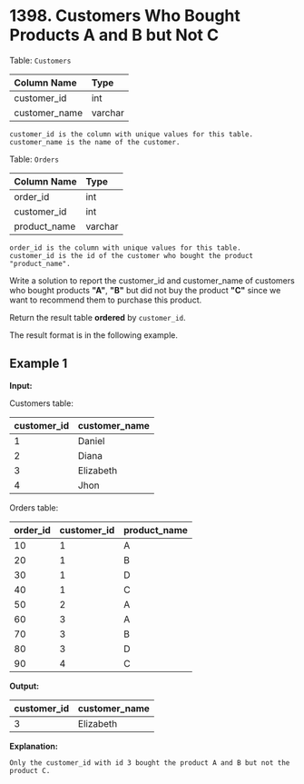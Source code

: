 # 1398. Customers Who Bought Products A and B but Not C

Table: `Customers`

| Column Name   | Type    |
| :------------ | :------ |
| customer_id   | int     |
| customer_name | varchar |

```text
customer_id is the column with unique values for this table.
customer_name is the name of the customer.
```

Table: `Orders`

| Column Name  | Type    |
| :----------- | :------ |
| order_id     | int     |
| customer_id  | int     |
| product_name | varchar |

```text
order_id is the column with unique values for this table.
customer_id is the id of the customer who bought the product "product_name".
```

Write a solution to report the customer_id and customer_name of customers who bought products **"A"**, **"B"** but did not buy the product **"C"** since we want to recommend them to purchase this product.

Return the result table **ordered** by `customer_id`.

The result format is in the following example.

## Example 1

**Input:**

Customers table:

| customer_id | customer_name |
| :---------- | :------------ |
| 1           | Daniel        |
| 2           | Diana         |
| 3           | Elizabeth     |
| 4           | Jhon          |

Orders table:

| order_id | customer_id | product_name |
| :------- | :---------- | :----------- |
| 10       | 1           | A            |
| 20       | 1           | B            |
| 30       | 1           | D            |
| 40       | 1           | C            |
| 50       | 2           | A            |
| 60       | 3           | A            |
| 70       | 3           | B            |
| 80       | 3           | D            |
| 90       | 4           | C            |

**Output:**

| customer_id | customer_name |
| :---------- | :------------ |
| 3           | Elizabeth     |

**Explanation:**

```text
Only the customer_id with id 3 bought the product A and B but not the product C.
```
